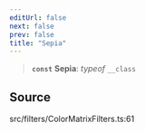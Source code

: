 ```yaml
---
editUrl: false
next: false
prev: false
title: "Sepia"
---
```


> **`const`** **Sepia**: *typeof* `__class`

## Source

src/filters/ColorMatrixFilters.ts:61
